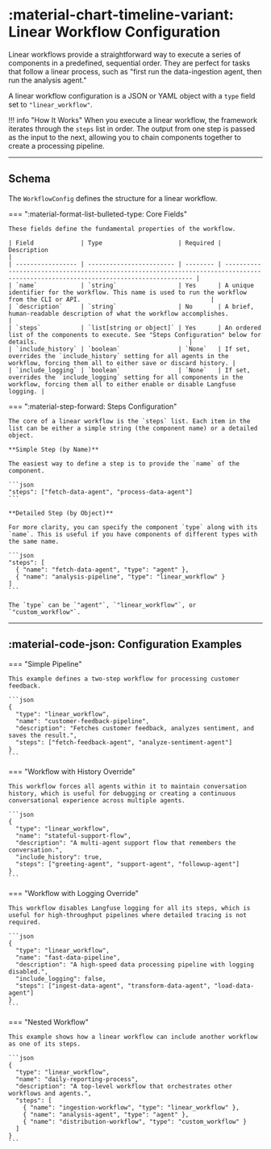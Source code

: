 # :material-chart-timeline-variant: Linear Workflow Configuration

Linear workflows provide a straightforward way to execute a series of components in a predefined, sequential order. They are perfect for tasks that follow a linear process, such as "first run the data-ingestion agent, then run the analysis agent."

A linear workflow configuration is a JSON or YAML object with a `type` field set to `"linear_workflow"`.

<!-- prettier-ignore -->
!!! info "How It Works"
    When you execute a linear workflow, the framework iterates through the `steps` list in order. The output from one step is passed as the input to the next, allowing you to chain components together to create a processing pipeline.

---

## Schema

The `WorkflowConfig` defines the structure for a linear workflow.

=== ":material-format-list-bulleted-type: Core Fields"

    These fields define the fundamental properties of the workflow.

    | Field             | Type                     | Required | Description                                                                                                                         |
    | ----------------- | ------------------------ | -------- | ----------------------------------------------------------------------------------------------------------------------------------- |
    | `name`            | `string`                 | Yes      | A unique identifier for the workflow. This name is used to run the workflow from the CLI or API.                                    |
    | `description`     | `string`                 | No       | A brief, human-readable description of what the workflow accomplishes.                                                              |
    | `steps`           | `list[string or object]` | Yes      | An ordered list of the components to execute. See "Steps Configuration" below for details.                                          |
    | `include_history` | `boolean`                | `None`   | If set, overrides the `include_history` setting for all agents in the workflow, forcing them all to either save or discard history. |
    | `include_logging` | `boolean`                | `None`   | If set, overrides the `include_logging` setting for all components in the workflow, forcing them all to either enable or disable Langfuse logging. |

=== ":material-step-forward: Steps Configuration"

    The core of a linear workflow is the `steps` list. Each item in the list can be either a simple string (the component name) or a detailed object.

    **Simple Step (by Name)**

    The easiest way to define a step is to provide the `name` of the component.

    ```json
    "steps": ["fetch-data-agent", "process-data-agent"]
    ```

    **Detailed Step (by Object)**

    For more clarity, you can specify the component `type` along with its `name`. This is useful if you have components of different types with the same name.

    ```json
    "steps": [
      { "name": "fetch-data-agent", "type": "agent" },
      { "name": "analysis-pipeline", "type": "linear_workflow" }
    ]
    ```

    The `type` can be `"agent"`, `"linear_workflow"`, or `"custom_workflow"`.

---

## :material-code-json: Configuration Examples

=== "Simple Pipeline"

    This example defines a two-step workflow for processing customer feedback.

    ```json
    {
      "type": "linear_workflow",
      "name": "customer-feedback-pipeline",
      "description": "Fetches customer feedback, analyzes sentiment, and saves the result.",
      "steps": ["fetch-feedback-agent", "analyze-sentiment-agent"]
    }
    ```

=== "Workflow with History Override"

    This workflow forces all agents within it to maintain conversation history, which is useful for debugging or creating a continuous conversational experience across multiple agents.

    ```json
    {
      "type": "linear_workflow",
      "name": "stateful-support-flow",
      "description": "A multi-agent support flow that remembers the conversation.",
      "include_history": true,
      "steps": ["greeting-agent", "support-agent", "followup-agent"]
    }
    ```

=== "Workflow with Logging Override"

    This workflow disables Langfuse logging for all its steps, which is useful for high-throughput pipelines where detailed tracing is not required.

    ```json
    {
      "type": "linear_workflow",
      "name": "fast-data-pipeline",
      "description": "A high-speed data processing pipeline with logging disabled.",
      "include_logging": false,
      "steps": ["ingest-data-agent", "transform-data-agent", "load-data-agent"]
    }
    ```

=== "Nested Workflow"

    This example shows how a linear workflow can include another workflow as one of its steps.

    ```json
    {
      "type": "linear_workflow",
      "name": "daily-reporting-process",
      "description": "A top-level workflow that orchestrates other workflows and agents.",
      "steps": [
        { "name": "ingestion-workflow", "type": "linear_workflow" },
        { "name": "analysis-agent", "type": "agent" },
        { "name": "distribution-workflow", "type": "custom_workflow" }
      ]
    }
    ```
